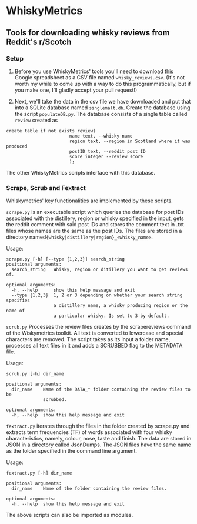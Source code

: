 # WhiskyMetrics
## Tools for downloading whisky reviews from Reddit's r/Scotch

### Setup
1. Before you use WhiskyMetrics' tools you'll need to download [this](https://docs.google.com/spreadsheets/d/1X1HTxkI6SqsdpNSkSSivMzpxNT-oeTbjFFDdEkXD30o/edit#gid=695409533) Google spreadsheet as a CSV file named `whisky_reviews.csv`. (It's not worth my while to come up with a way to do this programmatically, but if you make one, I'll gladly accept your pull request!)

2. Next, we'll take the data in the csv file we have downloaded and put that into a SQLite database named `singlemalt.db`. Create the database using the script `populateDB.py`. The database consists of a single table called `review` created as
```
create table if not exists review(
                        name text, --whisky name
                        region text, --region in Scotland where it was produced
                        postID text, --reddit post ID
                        score integer --review score
                        );
```
The other WhiskyMetrics scripts interface with this database.

### Scrape, Scrub and Fextract
Whiskymetrics' key functionalities are implemented by these scripts.

`scrape.py` is an executable script which queries the database for post IDs associated with the distillery, region or whisky specified in the input, gets the reddit comment with said post IDs and stores the comment text in .txt files whose names are the same as the post IDs. The files are stored in a directory named`{whisky|distillery|region}_<whisky_name>`. 

Usage:
```
scrape.py [-h] [--type {1,2,3}] search_string
positional arguments:
  search_string   Whisky, region or ditillery you want to get reviews of.

optional arguments:
  -h, --help      show this help message and exit
  --type {1,2,3}  1, 2 or 3 depending on whether your search string specifies
                  a distillery name, a whisky producing region or the name of
                  a particular whisky. Is set to 3 by default.
```

`scrub.py` Processes the review files creates by the scrapereviews command of the Wiskymetrics toolkit. All text is converted to lowercase and special characters are removed. The script takes as its input a folder name, processes all text files in it and adds a SCRUBBED flag to the METADATA file.

Usage: 
```
scrub.py [-h] dir_name

positional arguments:
  dir_name    Name of the DATA_* folder containing the review files to be
              scrubbed.

optional arguments:
  -h, --help  show this help message and exit
```

`fextract.py` iterates through the files in the folder created by scrape.py and extracts term frequencies (TF) of words associated with four whisky characteristics, namely, colour, nose, taste and finish. The data are stored in JSON in a directory called JsonDumps. The JSON files have the same name as the folder specified in the command line argument.

Usage:
```
fextract.py [-h] dir_name

positional arguments:
  dir_name    Name of the folder containing the review files.

optional arguments:
  -h, --help  show this help message and exit
```
The above scripts can also be imported as modules. 
